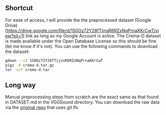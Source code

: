 ## Shortcut

For ease of access, I will provide the the preprocessed dataset (Google Drive)[https://drive.google.com/file/d/1S0Oz72Y28fTijnsR6RZxNqPrnaKKrCwT/view?pli=1] link as long as my Google Account is active. The Crema-D dataset is made available under the Open Database License so this should be fine (let me know if it's not). You can use the following commands to download the dataset:

```bash
gdown --id 1S0Oz72Y28fTijnsR6RZxNqPrnaKKrCwT
pigz -d crema-d.tar.gz
tar -xvf crema-d.tar
```

## Long way
Manual preprocessing steps from scratch are the exact same as that found in DATASET.md in the VGGSound directory. You can download the raw data via the [original repo](https://github.com/CheyneyComputerScience/CREMA-D) that uses git lfs 